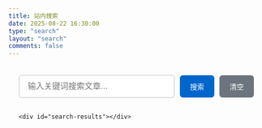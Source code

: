 ```yaml
---
title: 站内搜索
date: 2025-08-22 16:30:00
type: "search"
layout: "search"
comments: false
---
```


<div class="search-container">
    <div class="search-input-wrapper">
        <input type="text" id="search-input" placeholder="输入关键词搜索文章..." />
        <button id="search-button">搜索</button>
        <button id="clear-search">清空</button>
    </div>
    
    <div id="search-results"></div>
</div>

<style>
.search-container {
    max-width: 800px;
    margin: 0 auto;
    padding: 20px;
}

.search-input-wrapper {
    display: flex;
    gap: 10px;
    margin-bottom: 30px;
    align-items: center;
}

#search-input {
    flex: 1;
    padding: 12px 16px;
    border: 2px solid #ddd;
    border-radius: 6px;
    font-size: 16px;
    outline: none;
    transition: border-color 0.3s ease;
}

#search-input:focus {
    border-color: #0066cc;
    box-shadow: 0 0 0 3px rgba(0, 102, 204, 0.1);
}

#search-button, #clear-search {
    padding: 12px 20px;
    border: none;
    border-radius: 6px;
    cursor: pointer;
    font-size: 14px;
    transition: background-color 0.3s ease;
}

#search-button {
    background-color: #0066cc;
    color: white;
}

#search-button:hover {
    background-color: #0056b3;
}

#clear-search {
    background-color: #6c757d;
    color: white;
}

#clear-search:hover {
    background-color: #5a6268;
}

#search-results {
    min-height: 200px;
}

.search-results-header {
    margin-bottom: 20px;
    padding-bottom: 10px;
    border-bottom: 1px solid #eee;
}

.search-results-header p {
    color: #666;
    font-size: 14px;
    margin: 0;
}

.search-result-item {
    margin-bottom: 30px;
    padding: 20px;
    border: 1px solid #eee;
    border-radius: 8px;
    background: #fff;
    transition: box-shadow 0.3s ease;
}

.search-result-item:hover {
    box-shadow: 0 2px 8px rgba(0, 0, 0, 0.1);
}

.search-result-item h3 {
    margin: 0 0 10px 0;
    font-size: 20px;
}

.search-result-item h3 a {
    color: #0066cc;
    text-decoration: none;
}

.search-result-item h3 a:hover {
    text-decoration: underline;
}

.search-meta {
    margin: 10px 0;
    font-size: 14px;
    color: #666;
}

.search-meta .date {
    margin-right: 15px;
}

.search-meta .category {
    font-weight: 500;
}

.search-excerpt {
    margin: 15px 0;
    line-height: 1.6;
    color: #333;
}

.search-tags {
    margin-top: 15px;
}

.search-tags .tag {
    display: inline-block;
    padding: 4px 8px;
    margin-right: 8px;
    margin-bottom: 5px;
    background-color: #f8f9fa;
    color: #495057;
    border-radius: 4px;
    font-size: 12px;
    text-decoration: none;
}

.no-results {
    text-align: center;
    color: #666;
    font-size: 16px;
    padding: 40px 0;
}

mark {
    background-color: #fff3cd;
    padding: 2px 4px;
    border-radius: 3px;
    font-weight: 500;
}

/* 响应式设计 */
@media (max-width: 768px) {
    .search-input-wrapper {
        flex-direction: column;
    }
    
    #search-input {
        width: 100%;
        margin-bottom: 10px;
    }
    
    #search-button, #clear-search {
        width: 100%;
    }
    
    .search-result-item {
        padding: 15px;
    }
    
    .search-result-item h3 {
        font-size: 18px;
    }
}
</style>

<script src="/js/search.js"></script>
